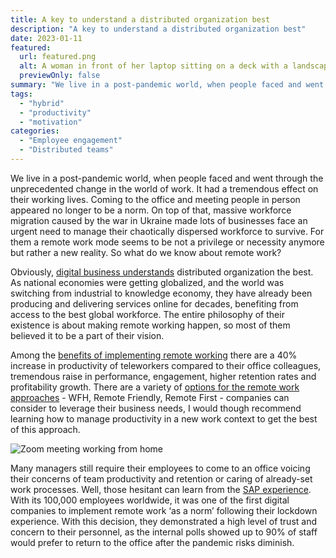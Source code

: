 ```yaml
---
title: A key to understand a distributed organization best
description: "A key to understand a distributed organization best"
date: 2023-01-11
featured:
  url: featured.png
  alt: A woman in front of her laptop sitting on a deck with a landscape view.
  previewOnly: false
summary: "We live in a post-pandemic world, when people faced and went through the unprecedented change in the world of work. It had a tremendous effect..."
tags:
  - "hybrid"
  - "productivity"
  - "motivation"
categories:
  - "Employee engagement"
  - "Distributed teams"
---
```


We live in a post-pandemic world, when people faced and went through the unprecedented change in the world of work. It had a tremendous effect on their working lives. Coming to the office and meeting people in person appeared no longer to be a norm. On top of that, massive workforce migration caused by the war in Ukraine made lots of businesses face an urgent need to manage their chaotically dispersed workforce to survive. For them a remote work mode seems to be not a privilege or necessity anymore but rather a new reality. So what do we know about remote work?

Obviously, [digital business understands](https://remote.co/qa-leading-remote-companies/how-important-do-you-think-remote-work-is-to-your-business-model) distributed organization the best. As national economies were getting globalized, and the world was switching from industrial to knowledge economy, they have already been producing and delivering services online for decades, benefiting from access to the best global workforce. The entire philosophy of their existence is about making remote working happen, so most of them believed it to be a part of their vision.

Among the [benefits of implementing remote working](https://www.forbes.com/sites/laurelfarrer/2020/02/12/top-5-benefits-of-remote-work-for-companies/?sh=17746bb316c8) there are a 40% increase in productivity of teleworkers compared to their office colleagues, tremendous raise in performance, engagement, higher retention rates and profitability growth. There are a variety of [options for the remote work approaches](https://nohq.co/blog/different-types-of-remote-organisations/) - WFH, Remote Friendly, Remote First - companies can consider to leverage their business needs, I would though recommend learning how to manage productivity in a new work context to get the best of this approach.

![Zoom meeting working from home](working-remotely-meeting.png)

Many managers still require their employees to come to an office voicing their concerns of team productivity and retention or caring of already-set work processes. Well, those hesitant can learn from the [SAP experience](https://www.sap.com/insights/viewpoints/remote-work-new-normal.html). With its 100,000 employees worldwide, it was one of the first digital companies to implement remote work ‘as a norm’ following their lockdown experience. With this decision, they demonstrated a high level of trust and concern to their personnel, as the internal polls showed up to 90% of staff would prefer to return to the office after the pandemic risks diminish. 
